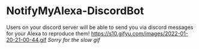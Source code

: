 # NotifyMyAlexa-DiscordBot
Users on your discord server will be able to send you via discord messages for your Alexa to reproduce them!
https://s10.gifyu.com/images/2022-01-20-21-00-44.gif
*Sorry for the slow gif*
